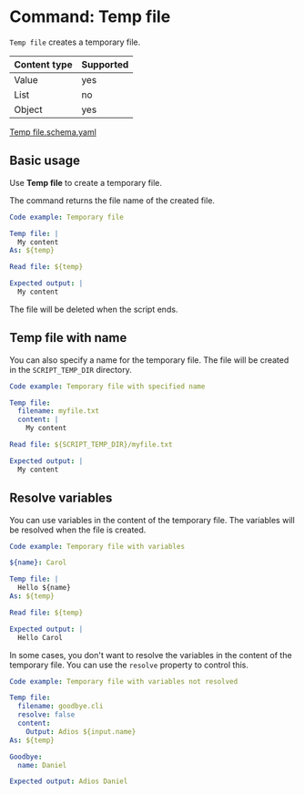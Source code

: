 # Command: Temp file

`Temp file` creates a temporary file.

| Content type | Supported |
|--------------|-----------|
| Value        | yes       |
| List         | no        |
| Object       | yes       |

[Temp file.schema.yaml](schema/Temp%20file.schema.yaml)

## Basic usage

Use **Temp file** to create a temporary file.

The command returns the file name of the created file.

```yaml specscript
Code example: Temporary file

Temp file: |
  My content
As: ${temp}

Read file: ${temp}

Expected output: |
  My content
```

The file will be deleted when the script ends.

## Temp file with name

You can also specify a name for the temporary file. The file will be created in the `SCRIPT_TEMP_DIR` directory.

```yaml specscript
Code example: Temporary file with specified name

Temp file:
  filename: myfile.txt
  content: |
    My content

Read file: ${SCRIPT_TEMP_DIR}/myfile.txt

Expected output: |
  My content
```

## Resolve variables

You can use variables in the content of the temporary file. The variables will be resolved when the file is created.

```yaml specscript
Code example: Temporary file with variables

${name}: Carol

Temp file: |
  Hello ${name}
As: ${temp}

Read file: ${temp}

Expected output: |
  Hello Carol
```

In some cases, you don't want to resolve the variables in the content of the temporary file. You can use the `resolve`
property to control this.

```yaml specscript
Code example: Temporary file with variables not resolved

Temp file:
  filename: goodbye.cli
  resolve: false
  content:
    Output: Adios ${input.name}
As: ${temp}

Goodbye:
  name: Daniel

Expected output: Adios Daniel
```